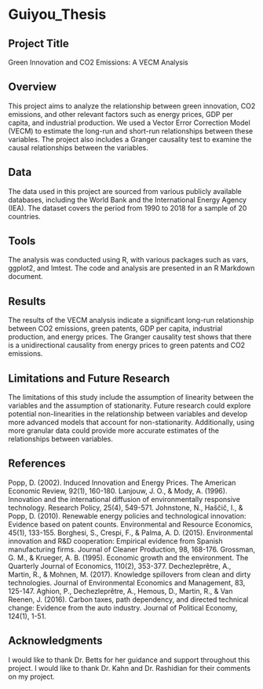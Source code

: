 # Guiyou_Thesis
## Project Title
Green Innovation and CO2 Emissions: A VECM Analysis

## Overview
This project aims to analyze the relationship between green innovation, CO2 emissions, and other relevant factors such as energy prices, GDP per capita, and industrial production. We used a Vector Error Correction Model (VECM) to estimate the long-run and short-run relationships between these variables. The project also includes a Granger causality test to examine the causal relationships between the variables.

## Data
The data used in this project are sourced from various publicly available databases, including the World Bank and the International Energy Agency (IEA). The dataset covers the period from 1990 to 2018 for a sample of 20 countries.

## Tools
The analysis was conducted using R, with various packages such as vars, ggplot2, and lmtest. The code and analysis are presented in an R Markdown document.

## Results
The results of the VECM analysis indicate a significant long-run relationship between CO2 emissions, green patents, GDP per capita, industrial production, and energy prices. The Granger causality test shows that there is a unidirectional causality from energy prices to green patents and CO2 emissions.

## Limitations and Future Research
The limitations of this study include the assumption of linearity between the variables and the assumption of stationarity. Future research could explore potential non-linearities in the relationship between variables and develop more advanced models that account for non-stationarity. Additionally, using more granular data could provide more accurate estimates of the relationships between variables.

## References
Popp, D. (2002). Induced Innovation and Energy Prices. The American Economic Review, 92(1), 160-180.
Lanjouw, J. O., & Mody, A. (1996). Innovation and the international diffusion of environmentally responsive technology. Research Policy, 25(4), 549-571.
Johnstone, N., Haščič, I., & Popp, D. (2010). Renewable energy policies and technological innovation: Evidence based on patent counts. Environmental and Resource Economics, 45(1), 133-155.
Borghesi, S., Crespi, F., & Palma, A. D. (2015). Environmental innovation and R&D cooperation: Empirical evidence from Spanish manufacturing firms. Journal of Cleaner Production, 98, 168-176.
Grossman, G. M., & Krueger, A. B. (1995). Economic growth and the environment. The Quarterly Journal of Economics, 110(2), 353-377.
Dechezleprêtre, A., Martin, R., & Mohnen, M. (2017). Knowledge spillovers from clean and dirty technologies. Journal of Environmental Economics and Management, 83, 125-147.
Aghion, P., Dechezleprêtre, A., Hemous, D., Martin, R., & Van Reenen, J. (2016). Carbon taxes, path dependency, and directed technical change: Evidence from the auto industry. Journal of Political Economy, 124(1), 1-51.

## Acknowledgments
I would like to thank Dr. Betts for her guidance and support throughout this project.
I would like to thank Dr. Kahn and Dr. Rashidian for their comments on my project.

